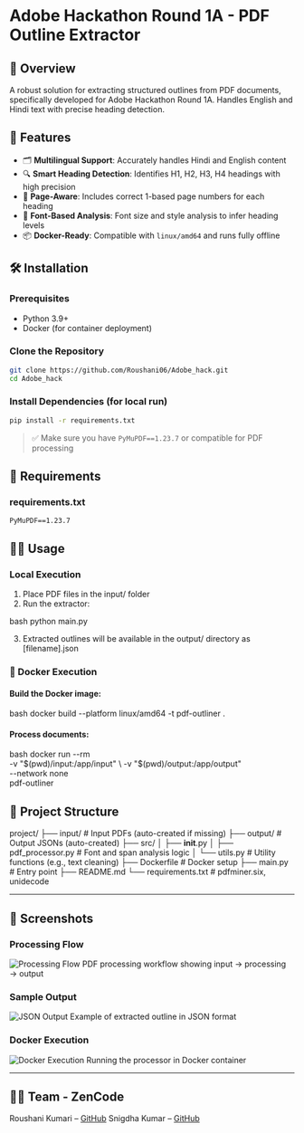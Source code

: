 # Adobe Hackathon Round 1A - PDF Outline Extractor

## 📌 Overview
A robust solution for extracting structured outlines from PDF documents, specifically developed for Adobe Hackathon Round 1A. Handles English and Hindi text with precise heading detection.

## 🚀 Features
- 🗂 **Multilingual Support**: Accurately handles Hindi and English content
- 🔍 **Smart Heading Detection**: Identifies H1, H2, H3, H4 headings with high precision
- 📄 **Page-Aware**: Includes correct 1-based page numbers for each heading
- 🧠 **Font-Based Analysis**: Font size and style analysis to infer heading levels
- 📦 **Docker-Ready**: Compatible with `linux/amd64` and runs fully offline

## 🛠 Installation

### Prerequisites
- Python 3.9+
- Docker (for container deployment)

### Clone the Repository
```bash
git clone https://github.com/Roushani06/Adobe_hack.git
cd Adobe_hack
```

### Install Dependencies (for local run)
```bash
pip install -r requirements.txt
```

> ✅ Make sure you have `PyMuPDF==1.23.7` or compatible for PDF processing

## 📄 Requirements

### requirements.txt
```
PyMuPDF==1.23.7
```

## 🏃‍♂ Usage

### Local Execution

1. Place PDF files in the input/ folder  
2. Run the extractor:

bash
python main.py


3. Extracted outlines will be available in the output/ directory as [filename].json

### 🐳 Docker Execution

#### Build the Docker image:

bash
docker build --platform linux/amd64 -t pdf-outliner .


#### Process documents:

bash
docker run --rm \
  -v "$(pwd)/input:/app/input" \
  -v "$(pwd)/output:/app/output" \
  --network none \
  pdf-outliner


## 📂 Project Structure


project/
├── input/               # Input PDFs (auto-created if missing)
├── output/              # Output JSONs (auto-created)
├── src/
│   ├── __init__.py
│   ├── pdf_processor.py # Font and span analysis logic
│   └── utils.py         # Utility functions (e.g., text cleaning)
├── Dockerfile           # Docker setup
├── main.py              # Entry point
├── README.md
└── requirements.txt     # pdfminer.six, unidecode

---

## 📸 Screenshots

### Processing Flow
![Processing Flow](screenshots/processing_flow.png)
PDF processing workflow showing input → processing → output

### Sample Output
![JSON Output](screenshots/json_output.png)
Example of extracted outline in JSON format

### Docker Execution
![Docker Execution](screenshots/docker_run.png)
Running the processor in Docker container

---

## 👨‍💻 Team - ZenCode

Roushani Kumari – [GitHub](https://github.com/Roushani06)
Snigdha Kumar – [GitHub](https://github.com/snigdhaydv27)
